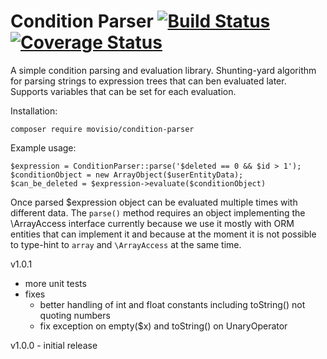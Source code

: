 # Condition Parser [![Build Status](https://travis-ci.org/movisio/condition-parser.svg?branch=master)](https://travis-ci.org/movisio/condition-parser) [![Coverage Status](https://coveralls.io/repos/github/movisio/condition-parser/badge.svg?branch=master)](https://coveralls.io/github/movisio/condition-parser?branch=master)

A simple condition parsing and evaluation library. Shunting-yard algorithm for parsing strings to expression trees that can ben evaluated later. Supports variables that can be set for each evaluation.

Installation:
```
composer require movisio/condition-parser
```

Example usage:
```
$expression = ConditionParser::parse('$deleted == 0 && $id > 1');
$conditionObject = new ArrayObject($userEntityData);
$can_be_deleted = $expression->evaluate($conditionObject)
```
Once parsed $expression object can be evaluated multiple times with different data.
The `parse()` method requires an object implementing the \ArrayAccess interface currently because we use it mostly with ORM entities that can implement it and because at the moment it is not possible to type-hint to `array` and `\ArrayAccess` at the same time. 

v1.0.1
- more unit tests
- fixes
  - better handling of int and float constants including toString() not quoting numbers
  - fix exception on empty($x) and toString() on UnaryOperator

v1.0.0 - initial release